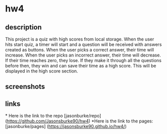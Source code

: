 # hw4

## description

This project is a quiz with high scores from local storage. When the user hits start quiz, a timer will start and a question will be received with answers created as buttons. When the user picks a correct answer, their time will increase. When the user picks an incorrect answer, their time will decrease. If their time reaches zero, they lose. If they make it through all the questions before then, they win and can save their time as a high score. This will be displayed in the high score section.

## screenshots

## links

\* Here is the link to the repo [jasonburke/repo] (https://github.com/Jasonsburke90/hw4)
\*Here is the link to the pages: [jasonburke/pages] (https://jasonsburke90.github.io/hw4/)
